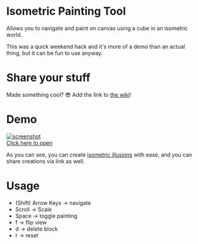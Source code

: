 # Isometric Painting Tool

Allows you to navigate and paint on canvas using a cube in an isometric world.

This was a quick weekend hack and it's more of a demo than an actual thing, but it can be fun to use anyway.

# Share your stuff

Made something cool? :sunglasses:
Add the link to [the wiki](https://github.com/jomo/jomo.github.io/wiki)!


# Demo

[![screenshot](https://i.imgur.com/lB5fa2B.png)<br>Click here to open](https://jomo.github.io/#,,-1,,,-2,-1,,,-2,,,,-1,,,-2,,1,,,2,,,,1,,,2,,,,1,,,2,,-5,,,-6,,,-7,,1,-7,,2,-7,,,-7,-1,,-7,-2,-5,,,-6,,,-7,,,-7,,1,-7,,2,-7,1,,-7,2,,,5,,,6,,,7,,-1,7,,-2,7,,,7,1,,7,2,,,-5,,,-6,,,-7,,-1,-7,,-2,-7,1,,-7,2,,-7,,,5,,,6,,,7,-1,,7,-2,,7,,1,7,,2,7,5,,,6,,,7,,,7,-1,,7,-2,,7,,-1,7,,-2,,,)

As you can see, you can create [isometric illusions](https://en.wikipedia.org/wiki/Impossible_object) with ease, and you can share creations via link as well.

# Usage


- (Shift) Arrow Keys → navigate
- Scroll → Scale
- Space → toggle painting
- f → flip view
- d → delete block
- r → reset